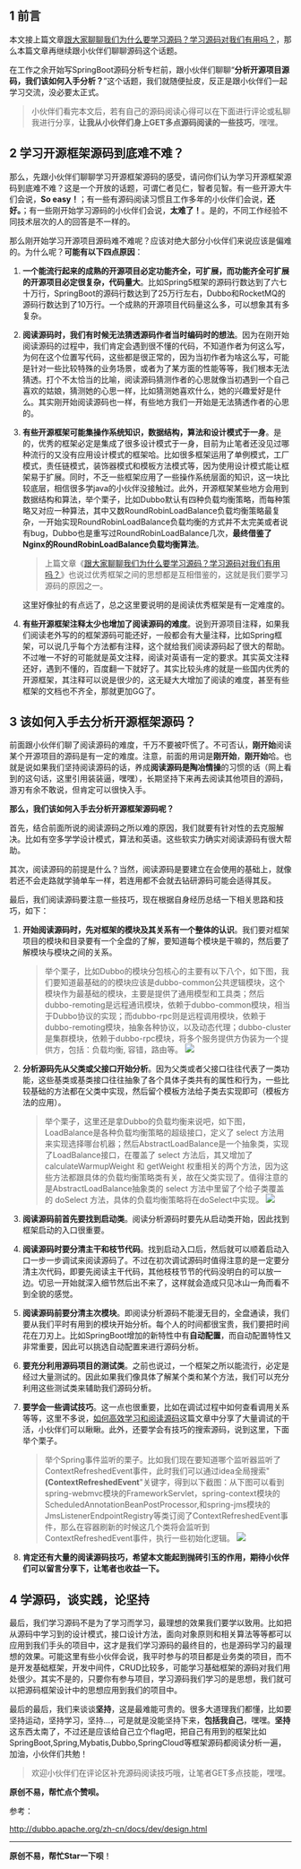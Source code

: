 ## 1 前言
本文接上篇文章[跟大家聊聊我们为什么要学习源码？学习源码对我们有用吗？](https://github.com/yuanmabiji/Java-SourceCode-Blogs/blob/master/%E8%B7%9F%E5%A4%A7%E5%AE%B6%E8%81%8A%E8%81%8A%E6%88%91%E4%BB%AC%E4%B8%BA%E4%BB%80%E4%B9%88%E8%A6%81%E5%AD%A6%E4%B9%A0%E6%BA%90%E7%A0%81%EF%BC%9F%E5%AD%A6%E4%B9%A0%E6%BA%90%E7%A0%81%E5%AF%B9%E6%88%91%E4%BB%AC%E6%9C%89%E7%94%A8%E5%90%97%EF%BC%9F.md)，那么本篇文章再继续跟小伙伴们聊聊源码这个话题。

在工作之余开始写SpringBoot源码分析专栏前，跟小伙伴们聊聊“**分析开源项目源码，我们该如何入手分析？**”这个话题，我们就随便扯皮，反正是跟小伙伴们一起学习交流，没必要太正式。
>小伙伴们看完本文后，若有自己的源码阅读心得可以在下面进行评论或私聊我进行分享，**让我从小伙伴们身上GET多点源码阅读的一些技巧**，嘿嘿。

## 2 学习开源框架源码到底难不难？
那么，先跟小伙伴们聊聊学习开源框架源码的感受，请问你们认为学习开源框架源码到底难不难？这是一个开放的话题，可谓仁者见仁，智者见智。有一些开源大牛们会说，**So easy！**；有一些有源码阅读习惯且工作多年的小伙伴们会说，**还好。**；有一些刚开始学习源码的小伙伴们会说，**太难了！**。是的，不同工作经验不同技术层次的人的回答是不一样的。

那么刚开始学习开源项目源码难不难呢？应该对绝大部分小伙伴们来说应该是偏难的。为什么呢？**可能有以下四点原因**：
1. **一个能流行起来的成熟的开源项目必定功能齐全，可扩展，而功能齐全可扩展的开源项目必定很复杂，代码量大**。比如Spring5框架的源码行数达到了六七十万行，SpringBoot的源码行数达到了25万行左右，Dubbo和RocketMQ的源码行数达到了10万行。一个成熟的开源项目代码量这么多，可以想象其有多复杂。
2. **阅读源码时，我们有时候无法猜透源码作者当时编码时的想法**。因为在刚开始阅读源码的过程中，我们肯定会遇到很不懂的代码，不知道作者为何这么写，为何在这个位置写代码，这些都是很正常的，因为当初作者为啥这么写，可能是针对一些比较特殊的业务场景，或者为了某方面的性能等等，我们根本无法猜透。打个不太恰当的比喻，阅读源码猜测作者的心思就像当初遇到一个自己喜欢的姑娘，猜测她的心思一样，比如猜测她喜欢什么，她的兴趣爱好是什么。其实刚开始阅读源码也一样，有些地方我们一开始是无法猜透作者的心思的。
3. **有些开源框架可能集操作系统知识，数据结构，算法和设计模式于一身**。是的，优秀的框架必定是集成了很多设计模式于一身，目前为止笔者还没见过哪种流行的又没有应用设计模式的框架哈。比如很多框架运用了单例模式，工厂模式，责任链模式，装饰器模式和模板方法模式等，因为使用设计模式能让框架易于扩展。同时，不乏一些框架应用了一些操作系统层面的知识，这一块比较底层，相信很多学java的小伙伴没接触过。此外，开源框架某些地方会用到数据结构和算法，举个栗子，比如Dubbo默认有四种负载均衡策略，而每种策略又对应一种算法，其中又数RoundRobinLoadBalance负载均衡策略最复杂，一开始实现RoundRobinLoadBalance负载均衡的方式并不太完美或者说有bug，Dubbo也是重写过RoundRobinLoadBalance几次，**最终借鉴了Nginx的RoundRobinLoadBalance负载均衡算法**。
    >上篇文章《[跟大家聊聊我们为什么要学习源码？学习源码对我们有用吗？](https://github.com/yuanmabiji/Java-SourceCode-Blogs/blob/master/%E8%B7%9F%E5%A4%A7%E5%AE%B6%E8%81%8A%E8%81%8A%E6%88%91%E4%BB%AC%E4%B8%BA%E4%BB%80%E4%B9%88%E8%A6%81%E5%AD%A6%E4%B9%A0%E6%BA%90%E7%A0%81%EF%BC%9F%E5%AD%A6%E4%B9%A0%E6%BA%90%E7%A0%81%E5%AF%B9%E6%88%91%E4%BB%AC%E6%9C%89%E7%94%A8%E5%90%97%EF%BC%9F.md)》也说过优秀框架之间的思想都是互相借鉴的，这就是我们要学习源码的原因之一。

   这里好像扯的有点远了，总之这里要说明的是阅读优秀框架是有一定难度的。
4. **有些开源框架注释太少也增加了阅读源码的难度**。说到开源项目注释，如果我们阅读老外写的的框架源码可能还好，一般都会有大量注释，比如Spring框架，可以说几乎每个方法都有注释，这个就给我们阅读源码起了很大的帮助。不过唯一不好的可能就是英文注释，阅读对英语有一定的要求。其实英文注释还好，遇到不懂的，百度翻一下就好了。其实比较头疼的就是一些国内优秀的开源框架，其注释可以说是很少的，这无疑大大增加了阅读的难度，甚至有些框架的文档也不齐全，那就更加GG了。

## 3 该如何入手去分析开源框架源码？
前面跟小伙伴们聊了阅读源码的难度，千万不要被吓慌了。不可否认，**刚开始**阅读某个开源项目的源码是有一定的难度。注意，前面的用词是**刚开始**，**刚开始**哈。也就是说如果我们坚持阅读源码的话，养成**阅读源码是陶冶情操**的习惯的话（网上看到的这句话，这里引用装装逼，嘿嘿），长期坚持下来再去阅读其他项目的源码，游刃有余不敢说，但肯定可以很快入手。


**那么，我们该如何入手去分析开源框架源码呢？**

首先，结合前面所说的阅读源码之所以难的原因，我们就要有针对性的去克服解决。比如有空多学学设计模式，算法和英语。这些软实力确实对阅读源码有很大帮助。

其次，阅读源码的前提是什么？当然，阅读源码是要建立在会使用的基础上，就像若还不会走路就学骑单车一样，若连用都不会就去钻研源码可能会适得其反。

最后，我们阅读源码要注意一些技巧，现在根据自身经历总结一下相关思路和技巧，如下：

1. **开始阅读源码时，先对框架的模块及其关系有一个整体的认识**。我们要对框架项目的模块和目录要有一个全盘的了解，要知道每个模块是干嘛的，然后要了解模块与模块之间的关系。
   >举个栗子，比如Dubbo的模块分包核心的主要有以下八个，如下图，我们要知道最基础的的模块应该是dubbo-common公共逻辑模块，这个模块作为最基础的模块，主要是提供了通用模型和工具类；然后dubbo-remoting是远程通讯模块，依赖于dubbo-common模块，相当于Dubbo协议的实现；而dubbo-rpc则是远程调用模块，依赖于dubbo-remoting模块，抽象各种协议，以及动态代理；dubbo-cluster是集群模块，依赖于dubbo-rpc模块，将多个服务提供方伪装为一个提供方，包括：负载均衡, 容错，路由等。
![](https://user-gold-cdn.xitu.io/2020/2/19/1705c89d8d5c405c?w=85&h=55&f=png&s=34 )

2. **分析源码先从父类或父接口开始分析**。因为父类或者父接口往往代表了一类功能，这些基类或基类接口往往抽象了各个具体子类共有的属性和行为，一些比较基础的方法都在父类中实现，然后留个模板方法给子类去实现即可（模板方法的应用）。
   > 举个栗子，这里还是拿Dubbo的负载均衡来说吧，如下图，LoadBalance是各种负载均衡策略的超级接口，定义了 select 方法用来实现选择哪台机器；然后AbstractLoadBalance是一个抽象类，实现了LoadBalance接口，在覆盖了 select 方法后，其又增加了 calculateWarmupWeight 和 getWeight 权重相关的两个方法，因为这些方法都跟具体的负载均衡策略类有关，故在父类实现了。值得注意的是AbstractLoadBalance抽象类的 select 方法中里留了个给子类覆盖的 doSelect 方法，具体的负载均衡策略将在doSelect中实现。
![](https://user-gold-cdn.xitu.io/2020/2/19/1705cafb6c2fdfce?w=1071&h=261&f=png&s=19127)

3. **阅读源码前首先要找到启动类**。阅读分析源码时要先从启动类开始，因此找到框架启动的入口很重要。

4. **阅读源码时要分清主干和枝节代码**。找到启动入口后，然后就可以顺着启动入口一步一步调试来阅读源码了。不过在初次调试源码时值得注意的是一定要分清主次代码，即要先阅读主干代码，其他枝枝节节的代码没明白的可以放一边。切忌一开始就深入细节然后出不来了，这样就会造成只见冰山一角而看不到全貌的感觉。
5. **阅读源码前要分清主次模块**。即阅读分析源码不能漫无目的，全盘通读，我们要从我们平时有用到的模块开始分析。每个人的时间都很宝贵，我们要把时间花在刀刃上。比如SpringBoot增加的新特性中有**自动配置**，而自动配置特性又非常重要，因此可以挑选自动配置来进行源码分析。
6. **要充分利用源码项目的测试类**。之前也说过，一个框架之所以能流行，必定是经过大量测试的。因此如果我们像具体了解某个类和某个方法，我们可以充分利用这些测试类来辅助我们源码分析。
7. **要学会一些调试技巧**。这一点也很重要，比如在调试过程中如何查看调用关系等等，这里不多说，[如何高效学习和阅读源码](https://blog.csdn.net/w605283073/article/details/89290798)这篇文章中分享了大量调试的干活，小伙伴们可以瞅瞅。此外，还要学会有技巧的搜索源码，说到这里，下面举个栗子。
    > 举个Spring事件监听的栗子。比如我们现在要知道哪个监听器监听了ContextRefreshedEvent事件，此时我们可以通过idea全局搜索"**(ContextRefreshedEvent**"关键字，得到以下截图：从下图可以看到spring-webmvc模块的FrameworkServlet，spring-context模块的ScheduledAnnotationBeanPostProcessor,和spring-jms模块的JmsListenerEndpointRegistry等类订阅了ContextRefreshedEvent事件，那么在容器刷新的时候这几个类将会监听到ContextRefreshedEvent事件，执行一些初始化逻辑。
![](https://user-gold-cdn.xitu.io/2020/2/19/1705cca6903bc15f?w=1911&h=257&f=png&s=112268)
8. **肯定还有大量的阅读源码技巧，希望本文能起到抛砖引玉的作用，期待小伙伴们可以留言分享下，让笔者也收益一下。**

## 4 学源码，谈实践，论坚持
最后，我们学习源码不是为了学习而学习，最理想的效果我们要学以致用。比如把从源码中学习到的设计模式，接口设计方法，面向对象原则和相关算法等等都可以应用到我们手头的项目中，这才是我们学习源码的最终目的，也是源码学习的最理想的效果。可能这里有些小伙伴会说，我平时参与的项目都是业务类的项目，而不是开发基础框架，开发中间件，CRUD比较多，可能学习基础框架的源码对我们用处很少。其实不是的，只要你有参与项目，学习源码我们学习的是思想，我们就可以把源码框架设计中的思想应用到我们的项目中。

最后的最后，我们来谈谈**坚持**，这是最难能可贵的。很多大道理我们都懂，比如要坚持运动，坚持学习，坚持...，可是就是没能坚持下来，**包括我自己**，嘿嘿。**坚持**这东西太南了，不过还是应该给自己立个flag吧，把自己有用到的框架比如SpringBoot,Spring,Mybatis,Dubbo,SpringCloud等框架源码都阅读分析一遍，加油，小伙伴们共勉！


>欢迎小伙伴们在评论区补充源码阅读技巧哦，让笔者GET多点技能，嘿嘿。

**原创不易，帮忙点个赞呗。**

参考：

http://dubbo.apache.org/zh-cn/docs/dev/design.html


----------------------------------------------------------------------------------------
**原创不易，帮忙Star一下呗**！

